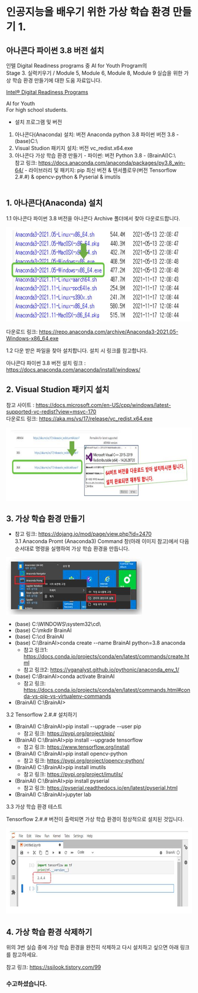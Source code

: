 # 인공지능을 배우기 위한 가상 학습 환경 만들기 1.
  ## 아나콘다 파이썬 3.8 버전 설치
      
  인텔 Digital Readiness programs 중 AI for Youth Program의 <br>
  Stage 3. 실력키우기 / Module 5, Module 6, Module 8, Module 9 실습을 위한 가상 학습 환경 만들기에 대한 도움 자료입니다. 
  
  <a href="https://www.intel.com/content/www/us/en/corporate/artificial-intelligence/digital-readiness-home.html target=_blank"> Intel® Digital Readiness Programs </a> <br>
  
  AI for Youth <br>
  For high school students.

  * 설치 프로그램 및 버전
  1. 아나콘다(Anaconda) 설치: 버전 Anaconda python 3.8   파이썬 버전 3.8 - (base)C:\
  2. Visual Studion 패키지 설치: 버전 vc_redist.x64.exe
  3. 아나콘다 가상 학습 환경 만들기
    - 파이썬: 버전 Python 3.8 - (BrainAI)C:\ <br>
      참고 링크: https://docs.anaconda.com/anaconda/packages/py3.8_win-64/
    - 라이브러리 및 패키지: pip 최신 버전 & 텐서플로우(버전 Tensorflow 2.#.#) & opencv-python & Pyserial & imutils
  <br><br>

## 1. 아나콘다(Anaconda) 설치

 1.1 아나콘다 파이썬 3.8 버전을 아나콘다 Archive 폴더에서 찾아 다운로드합니다.

 <a href="https://repo.anaconda.com/archive/" target="_blank"> <img src="https://github.com/BrainAI-Lab/venv/blob/main/Anaconda-venv-02.JPG" style="width:669px;height:257px;"> </a>

 다운로드 링크: https://repo.anaconda.com/archive/Anaconda3-2021.05-Windows-x86_64.exe <br>
 
 1.2 다운 받은 파일을 찾아 설치합니다. 설치 시 링크를 참고합니다.
 
 아나콘다 파이썬 3.8 버전 설치 링크 : https://docs.anaconda.com/anaconda/install/windows/
 
## 2. Visual Studion 패키지 설치
 참고 사이트 : https://docs.microsoft.com/en-US/cpp/windows/latest-supported-vc-redist?view=msvc-170 <br>
 다운로드 링크: https://aka.ms/vs/17/release/vc_redist.x64.exe
 
  <img src="https://github.com/BrainAI-Lab/venv/blob/main/Anaconda-venv-04.JPG" style="width:760px;height:200px;">

## 3. 가상 학습 환경 만들기
  * 참고 링크: https://dojang.io/mod/page/view.php?id=2470<br>
 3.1 Anaconda Promt (Anaconda3) Command 창(아래 이미지 참고)에서 다음 순서대로 명령을 실행하여 가상 학습 환경을 만듭니다.
 
 <img src="https://github.com/BrainAI-Lab/venv/blob/main/Anaconda-venv-05.JPG" style="width:369px;height:156px;">
 
 - (base) C:\WINDOWS\system32\cd\
 - (base) C:\mkdir BrainAI
 - (base) C:\cd BrainAI
 - (base) C:\BrainAI>conda create --name BrainAI python=3.8 anaconda
    * 참고 링크1: https://docs.conda.io/projects/conda/en/latest/commands/create.html
    * 참고 링크2: https://yganalyst.github.io/pythonic/anaconda_env_1/ 
 - (base) C:\BrainAI>conda activate BrainAI
    * 참고 링크: https://docs.conda.io/projects/conda/en/latest/commands.html#conda-vs-pip-vs-virtualenv-commands
 - (BrainAI) C:\BrainAI>

 3.2 Tensorflow 2.#.# 설치하기
 
 - (BrainAI) C:\BrainAI>pip install --upgrade --user pip
    * 참고 링크: https://pypi.org/project/pip/
 - (BrainAI) C:\BrainAI>pip install --upgrade tensorflow
    * 참고 링크: https://www.tensorflow.org/install
 - (BrainAI) C:\BrainAI>pip install opencv-python
    * 참고 링크: https://pypi.org/project/opencv-python/
 - (BrainAI) C:\BrainAI>pip install imutils
    * 참고 링크: https://pypi.org/project/imutils/
 - (BrainAI) C:\BrainAI>pip install pyserial
    * 참고 링크: https://pyserial.readthedocs.io/en/latest/pyserial.html
 - (BrainAI) C:\BrainAI>jupyter lab

 3.3 가상 학습 환경 테스트

  Tensorflow 2.#.# 버전이 출력되면 가상 학습 환경이 정상적으로 설치된 것입니다.

<img src="https://github.com/BrainAI-Lab/venv/blob/main/Anaconda-venv-07.JPG" style="width:684px;height:234px;">

## 4. 가상 학습 환경 삭제하기

  위의 3번 실습 중에 가상 학습 환경을 완전히 삭제하고 다시 설치하고 싶으면 아래 링크를 참고하세요. 

  참고 링크: https://ssilook.tistory.com/99


### 수고하셨습니다. 

